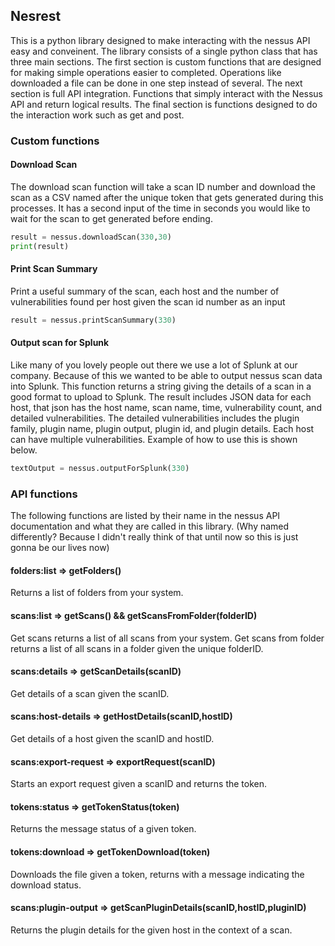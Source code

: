 ## Nesrest
This is a python library designed to make interacting with the nessus API easy and conveinent. The library consists of a single python class that has three main sections. The first section is custom functions that are designed for making simple operations easier to completed. Operations like downloaded a file can be done in one step instead of several. The next section is full API integration. Functions that simply interact with the Nessus API and return logical results. The final section is functions designed to do the interaction work such as get and post.

### Custom functions
#### Download Scan
The download scan function will take a scan ID number and download the scan as a CSV named after the unique token that gets generated during this processes. It has a second input of the time in seconds you would like to wait for the scan to get generated before ending.
```python
result = nessus.downloadScan(330,30)
print(result)
```
#### Print Scan Summary
Print a useful summary of the scan, each host and the number of vulnerabilities found per host given the scan id number as an input
```python
result = nessus.printScanSummary(330)
```
#### Output scan for Splunk
Like many of you lovely people out there we use a lot of Splunk at our company. Because of this we wanted to be able to output nessus scan data into Splunk. This function returns a string giving the details of a scan in a good format to upload to Splunk. The result includes JSON data for each host, that json has the host name, scan name, time, vulnerability count, and detailed vulnerabilities. The detailed vulnerabilities includes the plugin family, plugin name, plugin output, plugin id, and plugin details. Each host can have multiple vulnerabilities. Example of how to use this is shown below.
```python
textOutput = nessus.outputForSplunk(330)
```

### API functions
The following functions are listed by their name in the nessus API documentation and what they are called in this library. (Why named differently? Because I didn't really think of that until now so this is just gonna be our lives now)

#### folders:list => getFolders()
Returns a list of folders from your system.

#### scans:list => getScans() && getScansFromFolder(folderID)
Get scans returns a list of all scans from your system.
Get scans from folder returns a list of all scans in a folder given the unique folderID.

#### scans:details => getScanDetails(scanID)
Get details of a scan given the scanID.

#### scans:host-details => getHostDetails(scanID,hostID)
Get details of a host given the scanID and hostID.

#### scans:export-request => exportRequest(scanID)
Starts an export request given a scanID and returns the token.

#### tokens:status => getTokenStatus(token)
Returns the message status of a given token.

#### tokens:download => getTokenDownload(token)
Downloads the file given a token, returns with a message indicating the download status.

#### scans:plugin-output => getScanPluginDetails(scanID,hostID,pluginID)
Returns the plugin details for the given host in the context of a scan.
